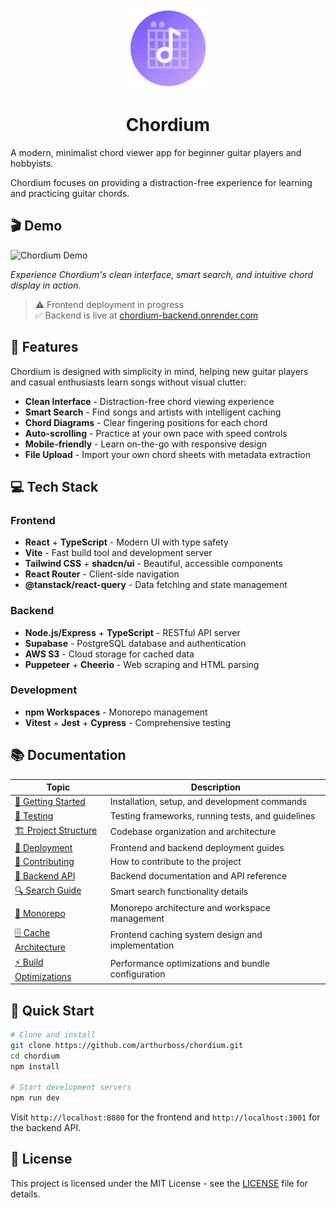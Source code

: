 <p align="center">
  <img src="./frontend/public/favicon-180.png" alt="Chordium Logo" height="128">
</p>

<h1 align="center">Chordium</h1>

A modern, minimalist chord viewer app for beginner guitar players and hobbyists.

Chordium focuses on providing a distraction-free experience for learning and practicing guitar chords.

## 🎬 Demo

![Chordium Demo](./assets/chordium-demo.gif)

*Experience Chordium's clean interface, smart search, and intuitive chord display in action.*

> ⚠️ Frontend deployment in progress  
> ✅ Backend is live at [chordium-backend.onrender.com](https://chordium-backend.onrender.com)

## 🎯 Features

Chordium is designed with simplicity in mind, helping new guitar players and casual enthusiasts learn songs without visual clutter:

- **Clean Interface** - Distraction-free chord viewing experience
- **Smart Search** - Find songs and artists with intelligent caching
- **Chord Diagrams** - Clear fingering positions for each chord
- **Auto-scrolling** - Practice at your own pace with speed controls
- **Mobile-friendly** - Learn on-the-go with responsive design
- **File Upload** - Import your own chord sheets with metadata extraction

## 💻 Tech Stack

### Frontend

- **React** + **TypeScript** - Modern UI with type safety
- **Vite** - Fast build tool and development server
- **Tailwind CSS** + **shadcn/ui** - Beautiful, accessible components
- **React Router** - Client-side navigation
- **@tanstack/react-query** - Data fetching and state management

### Backend

- **Node.js/Express** + **TypeScript** - RESTful API server
- **Supabase** - PostgreSQL database and authentication
- **AWS S3** - Cloud storage for cached data
- **Puppeteer** + **Cheerio** - Web scraping and HTML parsing

### Development

- **npm Workspaces** - Monorepo management
- **Vitest** + **Jest** + **Cypress** - Comprehensive testing

## 📚 Documentation

| Topic | Description |
|-------|-------------|
| [🚀 Getting Started](./docs/getting-started.md) | Installation, setup, and development commands |
| [🧪 Testing](./docs/testing.md) | Testing frameworks, running tests, and guidelines |
| [🏗️ Project Structure](./docs/project-structure.md) | Codebase organization and architecture |
| [🚀 Deployment](./docs/deployment.md) | Frontend and backend deployment guides |
| [🤝 Contributing](./CONTRIBUTING.md) | How to contribute to the project |
| [📖 Backend API](./backend/README.md) | Backend documentation and API reference |
| [🔍 Search Guide](./docs/search-guide.md) | Smart search functionality details |
| [🏢 Monorepo](./docs/MONOREPO.md) | Monorepo architecture and workspace management |
| [🗄️ Cache Architecture](./docs/cache-architecture.md) | Frontend caching system design and implementation |
| [⚡ Build Optimizations](./docs/build-optimizations.md) | Performance optimizations and bundle configuration |

## 🚀 Quick Start

```sh
# Clone and install
git clone https://github.com/arthurboss/chordium.git
cd chordium
npm install

# Start development servers
npm run dev
```

Visit `http://localhost:8080` for the frontend and `http://localhost:3001` for the backend API.

## 📄 License

This project is licensed under the MIT License - see the [LICENSE](./LICENSE) file for details.
